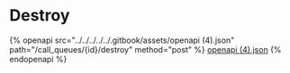 # Destroy

{% openapi src="../../../../../.gitbook/assets/openapi (4).json" path="/call_queues/{id}/destroy" method="post" %}
[openapi (4).json](<../../../../../.gitbook/assets/openapi (4).json>)
{% endopenapi %}

